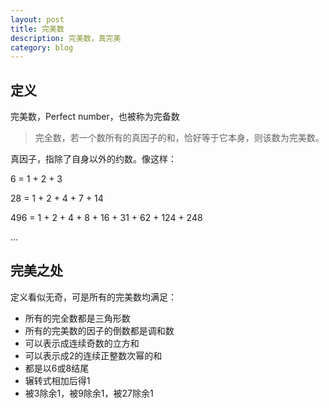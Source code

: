 ```yaml
---
layout: post
title: 完美数
description: 完美数，真完美
category: blog
---
```


## 定义
完美数，Perfect number，也被称为完备数
> 完全数，若一个数所有的真因子的和，恰好等于它本身，则该数为完美数。

真因子，指除了自身以外的约数。像这样：

6 = 1 + 2 + 3

28 = 1 + 2 + 4 + 7 + 14

496 = 1 + 2 + 4 + 8 + 16 + 31 + 62 + 124 + 248

...

## 完美之处

定义看似无奇，可是所有的完美数均满足：

- 所有的完全数都是三角形数
- 所有的完美数的因子的倒数都是调和数
- 可以表示成连续奇数的立方和
- 可以表示成2的连续正整数次幂的和
- 都是以6或8结尾
- 辗转式相加后得1
- 被3除余1，被9除余1，被27除余1

[RogerAce]:    http://rogerace.github.io  "RogerAce"
[heidy]:  http://zhihuidalian.com "Heidy"

